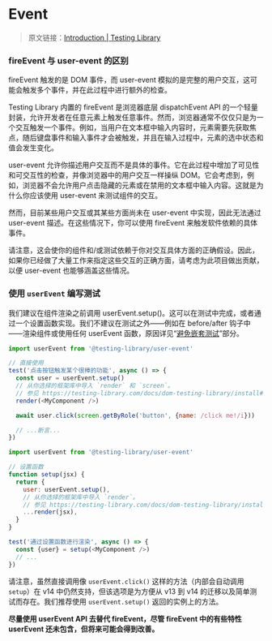 # Event

> 原文链接：[Introduction | Testing Library](https://testing-library.com/docs/user-event/intro)

### fireEvent 与 user-event 的区别

fireEvent 触发的是 DOM 事件，而 user-event 模拟的是完整的用户交互，这可能会触发多个事件，并在此过程中进行额外的检查。

Testing Library 内置的 fireEvent 是浏览器底层 dispatchEvent API 的一个轻量封装，允许开发者在任意元素上触发任意事件。然而，浏览器通常不仅仅只是为一个交互触发一个事件。例如，当用户在文本框中输入内容时，元素需要先获取焦点，随后键盘事件和输入事件才会被触发，并且在输入过程中，元素的选中状态和值会发生变化。

user-event 允许你描述用户交互而不是具体的事件。它在此过程中增加了可见性和可交互性的检查，并像浏览器中的用户交互一样操纵 DOM。它会考虑到，例如，浏览器不会允许用户点击隐藏的元素或在禁用的文本框中输入内容。这就是为什么你应该使用 user-event 来测试组件的交互。

然而，目前某些用户交互或其某些方面尚未在 user-event 中实现，因此无法通过 user-event 描述。在这些情况下，你可以使用 fireEvent 来触发软件依赖的具体事件。

请注意，这会使你的组件和/或测试依赖于你对交互具体方面的正确假设。因此，如果你已经做了大量工作来指定这些交互的正确方面，请考虑为此项目做出贡献，以便 user-event 也能够涵盖这些情况。

### 使用 `userEvent` 编写测试

我们建议在组件渲染之前调用 userEvent.setup()。这可以在测试中完成，或者通过一个设置函数实现。我们不建议在测试之外——例如在 before/after 钩子中——渲染组件或使用任何 userEvent 函数，原因详见“[避免嵌套测试](https://kentcdodds.com/blog/avoid-nesting-when-youre-testing)”部分。

```javascript
import userEvent from '@testing-library/user-event'

// 直接使用
test('点击按钮触发某个很棒的功能', async () => {
  const user = userEvent.setup()
  // 从你选择的框架库中导入 `render` 和 `screen`。
  // 参见 https://testing-library.com/docs/dom-testing-library/install#wrappers
  render(<MyComponent />)

  await user.click(screen.getByRole('button', {name: /click me!/i}))

  // ...断言...
})
```

```javascript
import userEvent from '@testing-library/user-event'

// 设置函数
function setup(jsx) {
  return {
    user: userEvent.setup(),
    // 从你选择的框架库中导入 `render`。
    // 参见 https://testing-library.com/docs/dom-testing-library/install#wrappers
    ...render(jsx),
  }
}

test('通过设置函数进行渲染', async () => {
  const {user} = setup(<MyComponent />)
  // ...
})
```

请注意，虽然直接调用像 `userEvent.click()` 这样的方法（内部会自动调用 `setup`）在 v14 中仍然支持，但该选项是为方便从 v13 到 v14 的迁移以及简单测试而存在。我们推荐使用 `userEvent.setup()` 返回的实例上的方法。

**尽量使用 userEvent API 去替代 fireEvent，尽管 fireEvent 中的有些特性 userEvent 还未包含，但将来可能会得到改善。**

